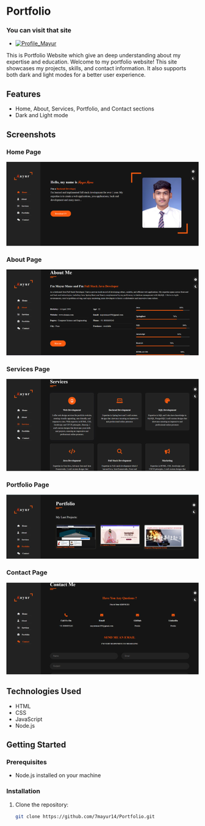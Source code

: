 # Portfolio
### You can visit that site 
- [![Profile_Mayur](https://img.shields.io/badge/Portfolio-0077B5?style=for-the-badge&logo=linkedin&logoColor=white)](https://mayurmaneportfolio.netlify.app/)

This is Portfolio Website  which give an deep understanding about my expertise and education.
Welcome to my portfolio website! This site showcases my projects, skills, and contact information. It also supports both dark and light modes for a better user experience.

## Features
- Home, About, Services, Portfolio, and Contact sections
- Dark and Light mode

## Screenshots

### Home Page
![Home Page](https://github.com/7mayur14/Portfolio/blob/main/Home.png)

### About Page
![About Page](https://github.com/7mayur14/Portfolio/blob/main/About.png)

### Services Page
![Services Page](https://github.com/7mayur14/Portfolio/blob/main/Services.png)

### Portfolio Page
![Portfolio Page](https://github.com/7mayur14/Portfolio/blob/main/Portfolio.png)

### Contact Page
![Contact Page](https://github.com/7mayur14/Portfolio/blob/main/Contact.png)

## Technologies Used
- HTML
- CSS
- JavaScript
- Node.js

## Getting Started

### Prerequisites
- Node.js installed on your machine

### Installation
1. Clone the repository:
   ```sh
   git clone https://github.com/7mayur14/Portfolio.git
